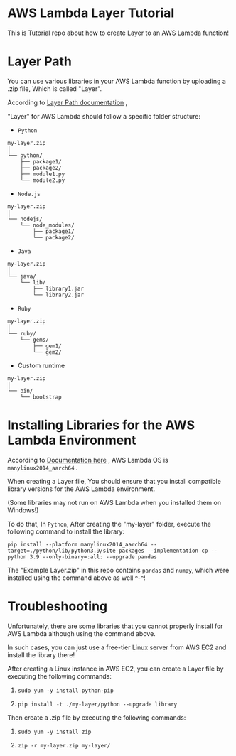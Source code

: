 # AWS Lambda Layer Tutorial
This is Tutorial repo about how to create Layer to an AWS Lambda function!

# Layer Path
You can use various libraries in your AWS Lambda function by uploading a .zip file, Which is called "Layer".

According to [Layer Path documentation](https://docs.aws.amazon.com/lambda/latest/dg/configuration-layers.html) ,

"Layer" for AWS Lambda should follow a specific folder structure:

- `Python`
```
my-layer.zip
│
└── python/
    ├── package1/
    ├── package2/
    ├── module1.py
    └── module2.py
```

- `Node.js`
```
my-layer.zip
│
└── nodejs/
    └── node_modules/
        ├── package1/
        └── package2/
```

- `Java`
```
my-layer.zip
│
└── java/
    └── lib/
        ├── library1.jar
        └── library2.jar
```

- `Ruby`
```
my-layer.zip
│
└── ruby/
    └── gems/
        ├── gem1/
        └── gem2/
```

- Custom runtime
```
my-layer.zip
│
└── bin/
    └── bootstrap
```

# Installing Libraries for the AWS Lambda Environment

According to [Documentation here](https://aws.amazon.com/premiumsupport/knowledge-center/lambda-python-package-compatible/) , AWS Lambda OS is `manylinux2014_aarch64` . 

When creating a Layer file, You should ensure that you install compatible library versions for the AWS Lambda environment. 

(Some libraries may not run on AWS Lambda when you installed them on Windows!)

To do that, In `Python`, After creating the "my-layer" folder, execute the following command to install the library:

```
pip install --platform manylinux2014_aarch64 --target=./python/lib/python3.9/site-packages --implementation cp --python 3.9 --only-binary=:all: --upgrade pandas
```

The "Example Layer.zip" in this repo contains `pandas` and `numpy`, which were installed using the command above as well ^-^! 

# Troubleshooting

Unfortunately, there are some libraries that you cannot properly install for AWS Lambda although using the command above.

In such cases, you can just use a free-tier Linux server from AWS EC2 and install the library there!

After creating a Linux instance in AWS EC2, you can create a Layer file by executing the following commands:

1. `sudo yum -y install python-pip`

2. `pip install -t ./my-layer/python --upgrade library`

Then create a .zip file by executing the following commands:

1. `sudo yum -y install zip`

2. `zip -r my-layer.zip my-layer/`

